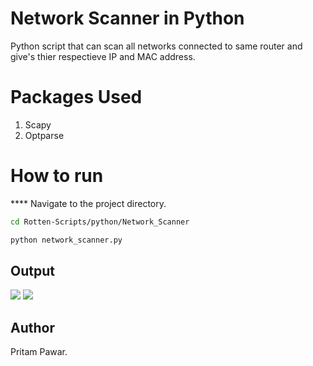 
# Network Scanner in Python
Python script that can scan all networks connected to same router and give's thier respectieve IP and MAC address.

# Packages Used
1. Scapy
2. Optparse

# How to run
**** Navigate to the project directory.

```bash
cd Rotten-Scripts/python/Network_Scanner
```
```bash
python network_scanner.py
```
## Output

![](https://imgur.com/qAZY9tu)
![](https://imgur.com/NyKQ0UW)

## Author
  Pritam Pawar.
  
